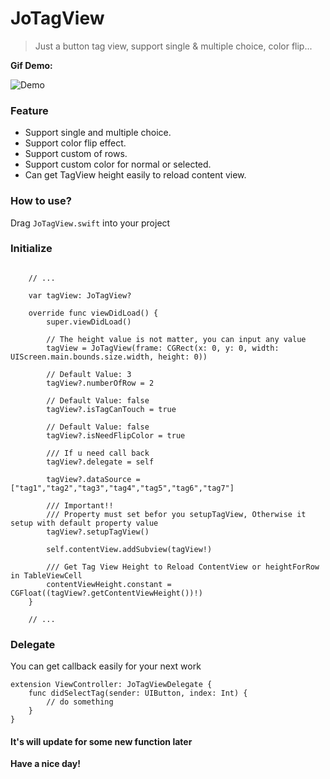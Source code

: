 # JoTagView

> Just a button tag view, support single &amp; multiple choice, color flip...

**Gif Demo:**

![Demo](https://github.com/ZX-ZhouXiao/MarkDown-Photos/blob/master/JoTagView.gif?raw=true)

### Feature

- Support single and multiple choice.
- Support color flip effect.
- Support custom of rows.
- Support custom color for normal or selected.
- Can get TagView height easily to reload content view.

### How to use?

Drag `JoTagView.swift` into your project

### Initialize


```

    // ...

    var tagView: JoTagView?

    override func viewDidLoad() {
        super.viewDidLoad()
        
        // The height value is not matter, you can input any value
        tagView = JoTagView(frame: CGRect(x: 0, y: 0, width: UIScreen.main.bounds.size.width, height: 0))
        
        // Default Value: 3
        tagView?.numberOfRow = 2
        
        // Default Value: false
        tagView?.isTagCanTouch = true
        
        // Default Value: false
        tagView?.isNeedFlipColor = true
        
        /// If u need call back
        tagView?.delegate = self
        
        tagView?.dataSource = ["tag1","tag2","tag3","tag4","tag5","tag6","tag7"]
        
        /// Important!!
        /// Property must set befor you setupTagView, Otherwise it setup with default property value
        tagView?.setupTagView()
        
        self.contentView.addSubview(tagView!)
        
        /// Get Tag View Height to Reload ContentView or heightForRow in TableViewCell
        contentViewHeight.constant = CGFloat((tagView?.getContentViewHeight())!)        
    }
    
    // ...
```

### Delegate

You can get callback easily for your next work

```
extension ViewController: JoTagViewDelegate {
    func didSelectTag(sender: UIButton, index: Int) {
        // do something
    }
}
```

#### It's will update for some new function later

**Have a nice day!**

